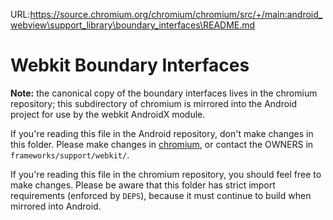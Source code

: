 URL:https://source.chromium.org/chromium/chromium/src/+/main:android_webview\support_library\boundary_interfaces\README.md
# Webkit Boundary Interfaces

**Note:** the canonical copy of the boundary interfaces lives in the chromium
repository; this subdirectory of chromium is mirrored into the Android project
for use by the webkit AndroidX module.

If you're reading this file in the Android repository, don't make changes in
this folder. Please make changes in
[chromium](https://chromium.googlesource.com/chromium/src/+/HEAD/android_webview/support_library/boundary_interfaces),
or contact the OWNERS in `frameworks/support/webkit/`.

If you're reading this file in the chromium repository, you should feel free to
make changes. Please be aware that this folder has strict import requirements
(enforced by `DEPS`), because it must continue to build when mirrored into
Android.
